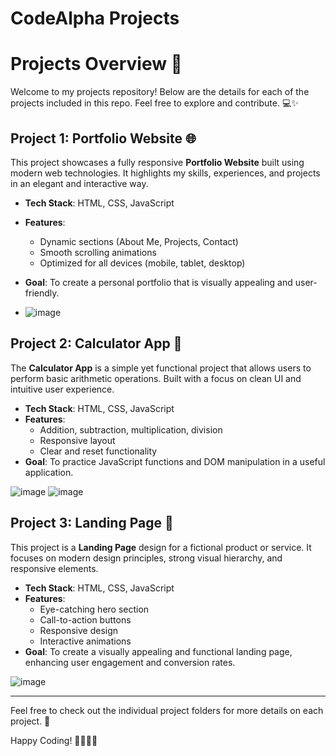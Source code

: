 # CodeAlpha Projects

# Projects Overview 🚀

Welcome to my projects repository! Below are the details for each of the projects included in this repo. Feel free to explore and contribute. 💻✨

## Project 1: Portfolio Website 🌐

This project showcases a fully responsive **Portfolio Website** built using modern web technologies. It highlights my skills, experiences, and projects in an elegant and interactive way. 
- **Tech Stack**: HTML, CSS, JavaScript
- **Features**: 
  - Dynamic sections (About Me, Projects, Contact)
  - Smooth scrolling animations
  - Optimized for all devices (mobile, tablet, desktop)
- **Goal**: To create a personal portfolio that is visually appealing and user-friendly.

- ![image](https://github.com/user-attachments/assets/238cf6b0-aea7-4e0a-a63f-e5d561b5a714)


## Project 2: Calculator App 🧮

The **Calculator App** is a simple yet functional project that allows users to perform basic arithmetic operations. Built with a focus on clean UI and intuitive user experience.
- **Tech Stack**: HTML, CSS, JavaScript
- **Features**:
  - Addition, subtraction, multiplication, division
  - Responsive layout
  - Clear and reset functionality
- **Goal**: To practice JavaScript functions and DOM manipulation in a useful application.


![image](https://github.com/user-attachments/assets/abfd95c8-b7c9-41c6-98b5-b29ace4a5936)
![image](https://github.com/user-attachments/assets/a9456778-e98d-4edc-b840-415a98b6c8e3)


## Project 3: Landing Page 🌟

This project is a **Landing Page** design for a fictional product or service. It focuses on modern design principles, strong visual hierarchy, and responsive elements.
- **Tech Stack**: HTML, CSS, JavaScript
- **Features**:
  - Eye-catching hero section
  - Call-to-action buttons
  - Responsive design
  - Interactive animations
- **Goal**: To create a visually appealing and functional landing page, enhancing user engagement and conversion rates.

![image](https://github.com/user-attachments/assets/eb2fa20b-3bd4-4875-9dbb-54b0e341748b)


---

Feel free to check out the individual project folders for more details on each project. 🎉

Happy Coding! 👨‍💻👩‍💻
